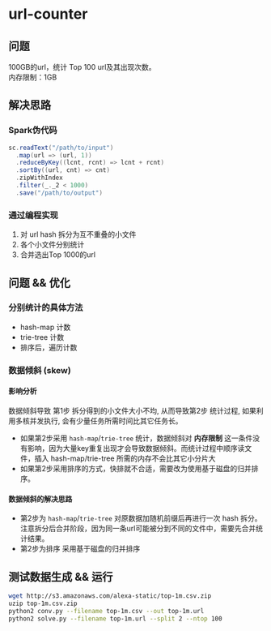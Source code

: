 # url-counter

## 问题
100GB的url，统计 Top 100 url及其出现次数。  
内存限制：1GB

## 解决思路

### Spark伪代码
```scala
sc.readText("/path/to/input")
  .map(url => (url, 1))
  .reduceByKey((lcnt, rcnt) => lcnt + rcnt)
  .sortBy((url, cnt) => cnt)
  .zipWithIndex
  .filter(_._2 < 1000)
  .save("/path/to/output")
```

### 通过编程实现

1. 对 url hash 拆分为互不重叠的小文件
2. 各个小文件分别统计
3. 合并选出Top 1000的url

## 问题 && 优化

### 分别统计的具体方法
  * hash-map 计数
  * trie-tree 计数
  * 排序后，遍历计数


### 数据倾斜 (skew)
#### 影响分析
数据倾斜导致 第1步 拆分得到的小文件大小不均, 从而导致第2步 统计过程, 如果利用多核并发执行, 会有少量任务所需时间比其它任务长。  

* 如果第2步采用 `hash-map`/`trie-tree` 统计，数据倾斜对 **内存限制** 这一条件没有影响，因为大量key重复出现才会导致数据倾斜。而统计过程中顺序读文件，插入 hash-map/trie-tree 所需的内存不会比其它小分片大
* 如果第2步采用排序的方式，快排就不合适，需要改为使用基于磁盘的归并排序。

#### 数据倾斜的解决思路
* 第2步为 `hash-map`/`trie-tree`
对原数据加随机前缀后再进行一次 hash 拆分。注意拆分后合并阶段，因为同一条url可能被分到不同的文件中，需要先合并统计结果。
* 第2步为排序
采用基于磁盘的归并排序

## 测试数据生成 && 运行

```bash
wget http://s3.amazonaws.com/alexa-static/top-1m.csv.zip
uzip top-1m.csv.zip
python2 conv.py --filename top-1m.csv --out top-1m.url
python2 solve.py --filename top-1m.url --split 2 --ntop 100
```
